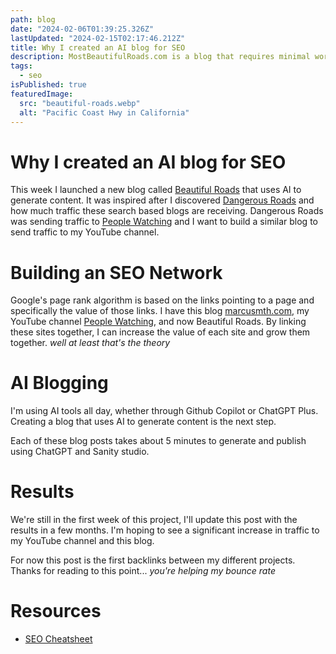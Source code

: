 ```yaml
---
path: blog
date: "2024-02-06T01:39:25.326Z"
lastUpdated: "2024-02-15T02:17:46.212Z"
title: Why I created an AI blog for SEO
description: MostBeautifulRoads.com is a blog that requires minimal work and provides outsized returns
tags:
  - seo
isPublished: true
featuredImage:
  src: "beautiful-roads.webp"
  alt: "Pacific Coast Hwy in California"
---
```


# Why I created an AI blog for SEO

This week I launched a new blog called [Beautiful Roads](https://mostbeautifulroads.com) that uses AI to generate content. It was inspired after I discovered [Dangerous Roads](https://dangerousroads.org) and how much traffic these search based blogs are receiving. Dangerous Roads was sending traffic to [People Watching](https://www.youtube.com/@PeopleWatchingMarcus) and I want to build a similar blog to send traffic to my YouTube channel.

# Building an SEO Network

Google's page rank algorithm is based on the links pointing to a page and specifically the value of those links. I have this blog [marcusmth.com](https://www.marcusmth.com), my YouTube channel [People Watching](https://www.youtube.com/@PeopleWatchingMarcus), and now Beautiful Roads. By linking these sites together, I can increase the value of each site and grow them together. _well at least that's the theory_

# AI Blogging

I'm using AI tools all day, whether through Github Copilot or ChatGPT Plus. Creating a blog that uses AI to generate content is the next step.

Each of these blog posts takes about 5 minutes to generate and publish using ChatGPT and Sanity studio.

# Results

We're still in the first week of this project, I'll update this post with the results in a few months. I'm hoping to see a significant increase in traffic to my YouTube channel and this blog.

For now this post is the first backlinks between my different projects. Thanks for reading to this point... _you're helping my bounce rate_

# Resources

- [SEO Cheatsheet](/cheatsheet/seo-favorites)
